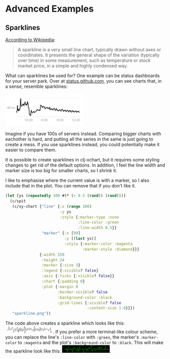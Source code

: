 # Advanced Examples

## Sparklines

[According to Wikipedia](https://en.wikipedia.org/wiki/Sparkline):

> A sparkline is a very small line chart, typically drawn without axes or
> coordinates. It presents the general shape of the variation (typically over
> time) in some measurement, such as temperature or stock market price, in a
> simple and highly condensed way.

What can sparklines be used for? One example can be status dashboards for your
server park. Over at [status.github.com](https://status.github.com), you can see
charts that, in a sense, resemble sparklines:

![Mean response time over at GitHub](imgs/gh-mean-response.png)

Imagine if you have 100s of servers instead. Comparing bigger charts with
eachother is hard, and putting all the series in the same is just going to
create a mess. If you use sparklines instead, you could potentially make it
easier to compare them.

It is possible to create sparklines in clj-xchart, but it requires some styling
changes to get rid of the default options. In addition, I feel the line width
and marker size is too big for smaller charts, so I shrink it.

I like to emphasise where the current value is with a marker, so I also include
that in the plot. You can remove that if you don't like it.

```clj
(let [ys (repeatedly 100 #(* (- 0.5 (rand)) (rand)))]
  (c/spit
   (c/xy-chart {"line" {:x (range 100)
                        :y ys
                        :style {:marker-type :none
                                :line-color :green
                                :line-width 0.5}}
                "marker" {:x [99]
                          :y [(last ys)]
                          :style {:marker-color :magenta
                                  :marker-style :diamond}}}
               {:width 150
                :height 24
                :marker {:size 3}
                :legend {:visible? false}
                :axis {:ticks {:visible? false}}
                :chart {:padding 0}
                :plot {:margin 0
                       :border-visible? false
                       :background-color :black
                       :grid-lines {:visible? false
                                    :content-size 1.0}}})
   "sparkline.png"))
```

The code above creates a sparkline which looks like this:
![standard looking sparkline](imgs/default-sparkline.png). If you prefer a more
terminal-like colour scheme, you can replace the line's `:line-color` with
`:green`, the marker's `:marker-color` to `:magenta` and the plot's
`:background-color` to `:black`. This will make the sparkline look like this:
![sparkline with terminal colors](imgs/hacker-sparkline.png).
